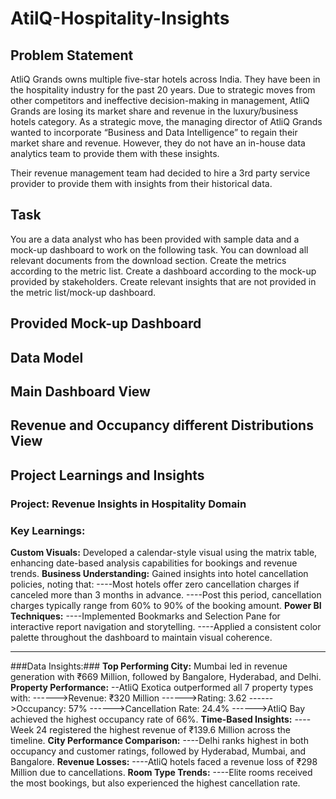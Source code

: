 # AtilQ-Hospitality-Insights

## Problem Statement

AtliQ Grands owns multiple five-star hotels across India. They have been in the hospitality industry for the past 20 years. Due to strategic moves from other competitors and ineffective decision-making in management, AtliQ Grands are losing its market share and revenue in the luxury/business hotels category. As a strategic move, the managing director of AtliQ Grands wanted to incorporate “Business and Data Intelligence” to regain their market share and revenue. However, they do not have an in-house data analytics team to provide them with these insights.

Their revenue management team had decided to hire a 3rd party service provider to provide them with insights from their historical data.
## Task

You are a data analyst who has been provided with sample data and a mock-up dashboard to work on the following task. You can download all relevant documents from the download section.
Create the metrics according to the metric list.
Create a dashboard according to the mock-up provided by stakeholders.
Create relevant insights that are not provided in the metric list/mock-up dashboard.

## Provided Mock-up Dashboard



## Data Model


## Main Dashboard View


## Revenue and Occupancy different Distributions View





## Project Learnings and Insights

### Project: Revenue Insights in Hospitality Domain

### Key Learnings:

**Custom Visuals:**
Developed a calendar-style visual using the matrix table, enhancing date-based analysis capabilities for bookings and revenue trends.
**Business Understanding:**
Gained insights into hotel cancellation policies, noting that:
----Most hotels offer zero cancellation charges if canceled more than 3 months in advance.
----Post this period, cancellation charges typically range from 60% to 90% of the booking amount.
**Power BI Techniques:**
----Implemented Bookmarks and Selection Pane for interactive report navigation and storytelling.
----Applied a consistent color palette throughout the dashboard to maintain visual coherence.
________________________________________
###Data Insights:###
**Top Performing City:**
Mumbai led in revenue generation with ₹669 Million, followed by Bangalore, Hyderabad, and Delhi.
**Property Performance:**
--AtliQ Exotica outperformed all 7 property types with:
------>Revenue: ₹320 Million
------>Rating: 3.62
------>Occupancy: 57%
------>Cancellation Rate: 24.4%
------>AtliQ Bay achieved the highest occupancy rate of 66%.
**Time-Based Insights:**
----Week 24 registered the highest revenue of ₹139.6 Million across the timeline.
**City Performance Comparison:**
----Delhi ranks highest in both occupancy and customer ratings, followed by Hyderabad, Mumbai, and Bangalore.
**Revenue Losses:**
----AtliQ hotels faced a revenue loss of ₹298 Million due to cancellations.
**Room Type Trends:**
----Elite rooms received the most bookings, but also experienced the highest cancellation rate.
